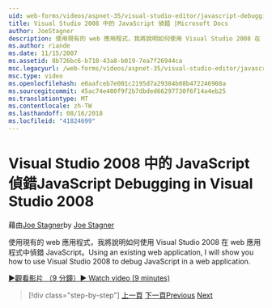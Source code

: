 ```yaml
---
uid: web-forms/videos/aspnet-35/visual-studio-editor/javascript-debugging-in-visual-studio-2008
title: Visual Studio 2008 中的 JavaScript 偵錯 |Microsoft Docs
author: JoeStagner
description: 使用現有的 web 應用程式，我將說明如何使用 Visual Studio 2008 在 web 應用程式中偵錯 JavaScript。
ms.author: riande
ms.date: 11/15/2007
ms.assetid: 8b726bc6-b718-43a8-b019-7ea7f26944ca
msc.legacyurl: /web-forms/videos/aspnet-35/visual-studio-editor/javascript-debugging-in-visual-studio-2008
msc.type: video
ms.openlocfilehash: e0aafceb7e001c2195d7a29384b08b472246908a
ms.sourcegitcommit: 45ac74e400f9f2b7dbded66297730f6f14a4eb25
ms.translationtype: MT
ms.contentlocale: zh-TW
ms.lasthandoff: 08/16/2018
ms.locfileid: "41824699"
---
```

<a name="javascript-debugging-in-visual-studio-2008"></a><span data-ttu-id="62e8e-103">Visual Studio 2008 中的 JavaScript 偵錯</span><span class="sxs-lookup"><span data-stu-id="62e8e-103">JavaScript Debugging in Visual Studio 2008</span></span>
====================
<span data-ttu-id="62e8e-104">藉由[Joe Stagner](https://github.com/JoeStagner)</span><span class="sxs-lookup"><span data-stu-id="62e8e-104">by [Joe Stagner](https://github.com/JoeStagner)</span></span>

<span data-ttu-id="62e8e-105">使用現有的 web 應用程式，我將說明如何使用 Visual Studio 2008 在 web 應用程式中偵錯 JavaScript。</span><span class="sxs-lookup"><span data-stu-id="62e8e-105">Using an existing web application, I will show you how to use Visual Studio 2008 to debug JavaScript in a web application.</span></span>

[<span data-ttu-id="62e8e-106">&#9654;觀看影片 （9 分鐘）</span><span class="sxs-lookup"><span data-stu-id="62e8e-106">&#9654; Watch video (9 minutes)</span></span>](https://channel9.msdn.com/Blogs/ASP-NET-Site-Videos/javascript-debugging-in-visual-studio-2008)

> [!div class="step-by-step"]
> <span data-ttu-id="62e8e-107">[上一頁](javascript-intellisense-support-in-visual-studio-2008.md)
> [下一頁](multi-targeting-support-in-visual-studio-2008.md)</span><span class="sxs-lookup"><span data-stu-id="62e8e-107">[Previous](javascript-intellisense-support-in-visual-studio-2008.md)
[Next](multi-targeting-support-in-visual-studio-2008.md)</span></span>
